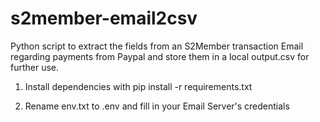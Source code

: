 # s2member-email2csv
Python script to extract the fields from an S2Member transaction Email regarding payments from Paypal and store them in a local output.csv for further use.

1. Install dependencies with pip install -r requirements.txt

2. Rename env.txt to .env and fill in your Email Server's credentials
